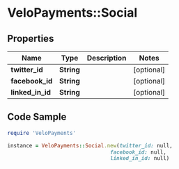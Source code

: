 # VeloPayments::Social

## Properties

Name | Type | Description | Notes
------------ | ------------- | ------------- | -------------
**twitter_id** | **String** |  | [optional] 
**facebook_id** | **String** |  | [optional] 
**linked_in_id** | **String** |  | [optional] 

## Code Sample

```ruby
require 'VeloPayments'

instance = VeloPayments::Social.new(twitter_id: null,
                                 facebook_id: null,
                                 linked_in_id: null)
```


